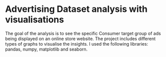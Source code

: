 # Advertising Dataset analysis with visualisations

The goal of the analysis is to see the specific Consumer target group of ads being displayed on an online store website. 
The project includes different types of graphs to visualise the insights. 
I used the following libraries: pandas, numpy, matplotlib and seaborn. 
